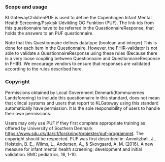 ### Scope and usage
KLGatewayChildrenPUF is used to define the Copenhagen Infant Mental Health Screening/Psykisk Udvikling OG Funktion (PUF). The link-ids from this questionnaire have to be referred in the QuestionnaireResponse, that holds the answers to an PUF questionnaire.

Note that this Questionnaire defines datatype (boolean and integer) This is done for each item in the Questionnaire. However, the FHIR-validator is not able to validate a QuestionnaireResponse using these rules (Because there is a very loose coupling between Questionnaire and QuestionnaireResponse in FHIR). We encourage vendors to ensure that responses are validated according to the rules described here.

### Copyright
Permissions obtained by Local Government Denmark(Kommunernes Landsforening) to include this questionnaire in this standard, does not mean that clincal systems and users that report to KLGateway using this standard automatically have permission. It is the sole responsibility of users to handle their own permissions.

Users may only use PUF if they first complete appropriate training as offered by University of Southern Denmark https://www.sdu.dk/da/sif/forskning/projekter/puf-programmet. The copyright should be respected. PUF was first described in: Ammitzbøll, J., Holstein, B. E., Wilms, L., Andersen, A., & Skovgaard, A. M. (2016). A new measure for infant mental health screening: development and initial validation. BMC pediatrics, 16, 1-10.